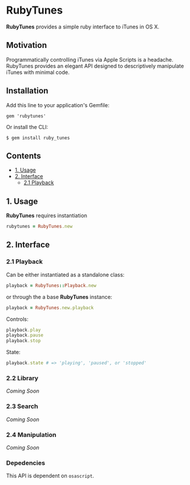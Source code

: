 # RubyTunes

**RubyTunes** provides a simple ruby interface to iTunes in OS X.

## Motivation

Programmatically controlling iTunes via Apple Scripts is a headache. RubyTunes
provides an elegant API designed to descriptively manipulate iTunes with minimal
code.

## Installation

Add this line to your application's Gemfile:

    gem 'rubytunes'

Or install the CLI:

    $ gem install ruby_tunes

## Contents

* [1. Usage](#1-usage)
* [2. Interface](#2-interface)
  * [2.1 Playback](#21-playback)

## 1. Usage

**RubyTunes** requires instantiation

```ruby
rubytunes = RubyTunes.new
```

## 2. Interface

### 2.1 Playback

Can be either instantiated as a standalone class:
```ruby
playback = RubyTunes::Playback.new
```
or through the a base **RubyTunes** instance:
```ruby
playback = RubyTunes.new.playback
```

Controls:
```ruby
playback.play
playback.pause
playback.stop
```

State:
```ruby
playback.state # => 'playing', 'paused', or 'stopped'
```

### 2.2 Library

*Coming Soon*

### 2.3 Search

*Coming Soon*

### 2.4 Manipulation

*Coming Soon*

### Depedencies

This API is dependent on `osascript`.
